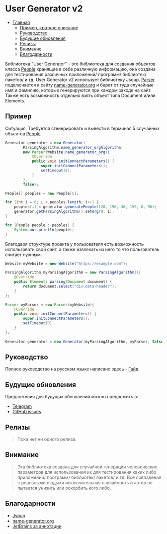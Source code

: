 # User Generator v2

- [Главная](#user-generator-v2)
  - [Пример, краткое описание](#пример)
  - [Руководство](#руководство)
  - [Будущие обновления](#будущие-обновления)
  - [Релизы](#релизы)
  - [Внимание](#внимание)
  - [Благодарности](#благодарности)

Библиотека "User Generator" - это библиотека для создания объектов класса [People](/GUIDE.ru.md#класс-people) хранящие в себе различную информацию, она создана для тестирования различных приложений/ программ/ библиотек/ пакетов/ и тд.
User Generator v2 использует библиотеку Jsoup. [Parser](/GUIDE.ru.md#класс-parser) подключается к сайту [name-generator.org](https://www.name-generator.org.uk/quick/) и берет от туда случайные имя и фамилию, которые генерируются при каждом заходе на сайт. Также есть возможность отдельно взять объект типа Document и/или Elements.
## Пример

Ситуация: Требуется сгенерировать и вывести в терминал 5 случайных объектов [People](/GUIDE.ru.md#класс-people).

```java
Generator generator = new Generator(
        ParsingAlgorithm.name_generator_orgAlgorithm,
        new Parser(Website.name_generator_org){
            @Override
            public void initConnectParameters() {
                super.initConnectParameters();
                setTimeout(0);
            }
        },
        false);

People[] peoples = new People[5];

for (int i = 0; i < peoples.length; i++) {
    peoples[i] = generator.generatePeople(120, 190, 30, 150, 0, 90);
    generator.getParsingAlgorithm().setArg(0, i);
}

for (People people : peoples) {
    System.out.println(people);
}
```

Благодаря структуре проекта у пользователя есть возможность использовать свой сайт, а также извлекать из него то что пользователь считает нужным.

```java
Website myWebsite = new Website("https://example.com");

ParsingAlgorithm myParsingAlgorithm = new ParsingAlgorithm(){
    @Override
    public Elements parsing(Document document) {
        return document.select("div.data-header");
    }
};

Parser myParser = new Parser(myWebsite){
    @Override 
    public void initConnectParameters() {
        super.initConnectParameters();
        setTimeout(0);
    }
};
        
Generator generator = new Generator(myParsingAlgorithm, myParser, false);
```

## Руководство

Полное руководство на русском языке написано здесь - [Гайд](/GUIDE.ru.md)

## Будущие обновления

Предложения для будущих обновлений можно предложить в:
+ [Telegram](https://t.me/garageregereguru)
+ [GitHub issues](https://github.com/Vitaliylevchuk/User-Generator-v2/issues)

## Релизы

> Пока нет ни одного релиза.

## Внимание

> Эта библиотека создана для случайной генерации человеческих параметров для использования их для тестирования каких либо приложений/ программ/ библиотек/ пакетов/ и тд. Все совпадения с реальными людьми исключительная случайность и автор не пытается унизить или оскорбить кого либо.

## Благодарности

+ [Jsoup](https://github.com/jhy/jsoup)
+ [name-generator.org](https://www.name-generator.org.uk/quick/)
+ [JetBrains за аннотации](https://github.com/JetBrains/java-annotations)